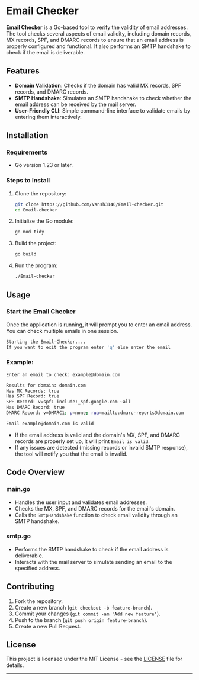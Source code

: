 # Email Checker

**Email Checker** is a Go-based tool to verify the validity of email addresses. The tool checks several aspects of email validity, including domain records, MX records, SPF, and DMARC records to ensure that an email address is properly configured and functional. It also performs an SMTP handshake to check if the email is deliverable.

## Features

- **Domain Validation**: Checks if the domain has valid MX records, SPF records, and DMARC records.
- **SMTP Handshake**: Simulates an SMTP handshake to check whether the email address can be received by the mail server.
- **User-Friendly CLI**: Simple command-line interface to validate emails by entering them interactively.

## Installation

### Requirements

- Go version 1.23 or later.

### Steps to Install

1. Clone the repository:
   ```bash
   git clone https://github.com/Vansh3140/Email-checker.git
   cd Email-checker
   ```

2. Initialize the Go module:
   ```bash
   go mod tidy
   ```

3. Build the project:
   ```bash
   go build
   ```

4. Run the program:
   ```bash
   ./Email-checker
   ```

## Usage

### Start the Email Checker

Once the application is running, it will prompt you to enter an email address. You can check multiple emails in one session.

```bash
Starting the Email-Checker....
If you want to exit the program enter 'q' else enter the email
```

### Example:

```bash
Enter an email to check: example@domain.com

Results for domain: domain.com
Has MX Records: true
Has SPF Record: true
SPF Record: v=spf1 include:_spf.google.com ~all
Has DMARC Record: true
DMARC Record: v=DMARC1; p=none; rua=mailto:dmarc-reports@domain.com

Email example@domain.com is valid
```

- If the email address is valid and the domain's MX, SPF, and DMARC records are properly set up, it will print `Email is valid`.
- If any issues are detected (missing records or invalid SMTP response), the tool will notify you that the email is invalid.

## Code Overview

### main.go

- Handles the user input and validates email addresses.
- Checks the MX, SPF, and DMARC records for the email's domain.
- Calls the `SmtpHandshake` function to check email validity through an SMTP handshake.

### smtp.go

- Performs the SMTP handshake to check if the email address is deliverable.
- Interacts with the mail server to simulate sending an email to the specified address.

## Contributing

1. Fork the repository.
2. Create a new branch (`git checkout -b feature-branch`).
3. Commit your changes (`git commit -am 'Add new feature'`).
4. Push to the branch (`git push origin feature-branch`).
5. Create a new Pull Request.

## License

This project is licensed under the MIT License - see the [LICENSE](LICENSE) file for details.

---
